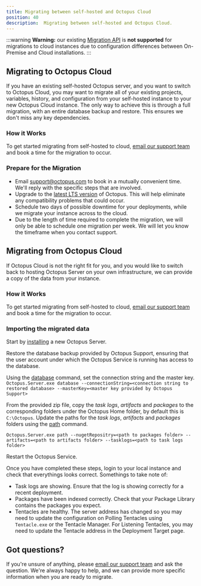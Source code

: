 ```yaml
---
title: Migrating between self-hosted and Octopus Cloud
position: 40
description:  Migrating between self-hosted and Octopus Cloud.
---
```


:::warning
**Warning:** our existing [Migration API](/docs/octopus-rest-api/migration-api/index.md) is **not supported** for migrations to cloud instances due to configuration differences between On-Premise and Cloud installations.
:::

## Migrating to Octopus Cloud

If you have an existing self-hosted Octopus server, and you want to switch to Octopus Cloud, you may want to migrate all of your existing projects, variables, history, and configuration from your self-hosted instance to your new Octopus Cloud instance. The only way to achieve this is through a full migration, with an entire database backup and restore. This ensures we don't miss any key dependencies.

### How it Works

To get started migrating from self-hosted to cloud, [email our support team](mailto:support@octopus.com) and book a time for the migration to occur. 

### Prepare for the Migration

- Email [support@octopus.com](mailto:support@octopus.com) to book in a mutually convenient time. We'll reply with the specific steps that are involved.
- Upgrade to the [latest LTS version](https://octopus.com/downloads) of Octopus. This will help eliminate any compatibility problems that could occur.
- Schedule two days of possible downtime for your deployments, while we migrate your instance across to the cloud.
- Due to the length of time required to complete the migration, we will only be able to schedule one migration per week. We will let you know the timeframe when you contact support.

## Migrating from Octopus Cloud

If Octopus Cloud is not the right fit for you, and you would like to switch back to hosting Octopus Server on your own infrastructure, we can provide a copy of the data from your instance.

### How it Works

To get started migrating from self-hosted to cloud, [email our support team](mailto:support@octopus.com) and book a time for the migration to occur. 

### Importing the migrated data 

Start by [installing](/docs/installation/index.md) a new Octopus Server. 

Restore the database backup provided by Octopus Support, ensuring that the user account under which the Octopus Service is running has access to the database.

Using the [database](/docs/api-and-integration/octopus.server.exe-command-line/database.md) command, set the connection string and the master key.
`Octopus.Server.exe database --connectionString=<connection string to restored database> --masterKey=<master key provided by Octopus Support>`

From the provided zip file, copy the *task logs*, *artifacts* and *packages* to the corresponding folders under the Octopus Home folder, by default this is `C:\Octopus`.
Update the paths for the *task logs*, *artifacts* and *packages* folders using the [path](/docs/api-and-integration/octopus.server.exe-command-line/path.md) command.

`Octopus.Server.exe path --nugetRepositry=<path to packages folder> --artifacts=<path to artifacts folder> --tasklogs=<path to task logs folder>`

Restart the Octopus Service.

Once you have completed these steps, login to your local instance and check that everythings looks correct. Somethings to take note of:
- Task logs are showing. Ensure that the log is showing correctly for a recent deployment.
- Packages have been indexed correctly. Check that your Package Library contains the packages you expect.
- Tentacles are healthy. 
    The server address has changed so you may need to update the configuration on Polling Tentacles using `Tentacle.exe` or the Tentacle Manager. For Listening Tentacles, you may need to update the Tentacle address in the Deployment Target page.

## Got questions?

If you're unsure of anything, please [email our support team](mailto:support@octopus.com) and ask the question. We're always happy to help, and we can provide more specific information when you are ready to migrate.
